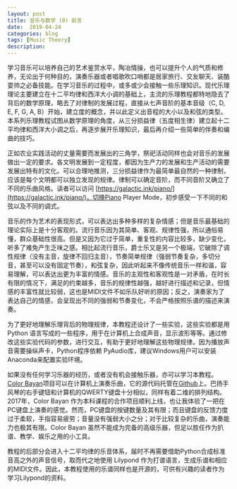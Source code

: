 ```yaml
---
layout: post
title: 音乐与数学 (0) 前言
date:  2019-04-24
categories: blog
tags: [Music Theory]
description: 
---
```



学习音乐可以培养自己的艺术鉴赏水平，陶冶情操，也可以提升个人的气质和修养，无论出于何种目的，演奏乐器或者唱歌吹口哨都是居家旅行、交友聊天、装酷耍帅之必备技能。在学习音乐的过程中，或多或少会接触一些乐理知识。现代乐理理论主要建立在十二平均律和西洋大小调的基础上，主流的乐理教程都特地隐去了背后的数学原理，略去了对律制的发展过程，直接从七声音阶的基本音级（C, D, E, F, G, A, B）开始，建立度的概念，并以此定义出音程的大小以及和弦的类型。本系列乐理教程试图从数学原理的角度，从三分损益律（五度相生律）建立起十二平均律和西洋大小调之后，再逐步展开乐理知识，最后再介绍一些简单的伴奏和编曲的技巧。

正如农业实践活动的丈量需要而发展出的三角学，祭祀活动同样也会对音乐的发展做出一定的要求。各文明发展到一定程度，都因为生产力的发展和生产活动的需要发展出特有的文化。可以合理地推测，三分损益律作为最简单最自然的一种律制，应该是每个文明都可以独立发现的规律。律制可以确定音阶，而不同音阶又确立了不同的乐曲风格。读者可以访问 [https://galactic.ink/piano/](https://galactic.ink/piano/)，切换Piano Player Mode，初步感受一下不同的和弦以及不同的调式。

音乐的作为艺术的表现形式，可以表达出多种多样的复杂情感；但是音乐最基础的理论实际上是十分客观的。流行音乐因为其简单、客观、规律性强，所以通俗易懂，群众基础性很高。但是又因为它过于简单，重复性的内容比较多，缺少变化，听多了难免产生乏味之感。相比起流行音乐，爵士乐又是另一个极端，它破除了调性规律（没有主音，旋律不回归主音），节奏简单规律（强弱节奏复杂，多切分音，甚至可以没有固定节奏），和弦复杂，因此听起来不像传统音乐一样和谐，容易理解，可以表达出更为丰富的情感。音乐的主观性和客观性是一对矛盾，在时长有限的情况下，满足的约束越多，音乐的规律性越强，越好进行描述和记录，但情感的丰富性就比较弱，这也是MIDI文件不如乐队好听的原因；反之，演奏家为了表达自己的情感，会呈现出不同的强弱和节奏变化，不会严格按照乐谱的描述来演奏。

为了更好地理解乐理背后的物理规律，本教程还设计了一些实验，这些实验都是用 Python 语言写成的一些程序，用于在计算机上合成声音，显示波形等等。通过修改这些实验代码的参数，进行交互，有助于更好地理解这些物理规律。因为播放声音需要操纵声卡，Python程序依赖 PyAudio库，建议Windows用户可以安装Anaconda来配置实验环境。

如果没有任何学习乐器的经历，或者没有机会接触乐器，亦可以学习本教程。[Color Bayan](https://simonfang1.github.io/bayan)项目可以在计算机上演奏乐曲，它的源代码托管在[Github](https://github.com/SimonFang1/ColorBayan)上。巴扬手风琴的右手键钮和计算机的QWERTY键盘十分相似，同样有着二维的排列结构。2017年，Color Bayan 作为本科课程的合作项目顺利上线，也让我体验了一把在PC键盘上演奏的感觉。然而，PC键盘的按键数量及其有限；而且键盘的反馈力度过于柔软，手指容易疲劳；音量没有强弱大小之分；对于比较复杂的乐曲，演奏能力也极其有限。Color Bayan 虽然不能成为完备的高级乐器，但足以胜任作为扒谱、教学、娱乐之用的小工具。

教程的后部分会进入十二平均律的乐音体系，届时不再需要借助Python合成标准音高之外的声音信号，取而代之地使用 Lilypond 作为打谱语言，生成乐谱和相应的MIDI文件。因此，本教程使用的乐谱同样也是开源的，可供有兴趣的读者作为学习Lilypond的资料。
